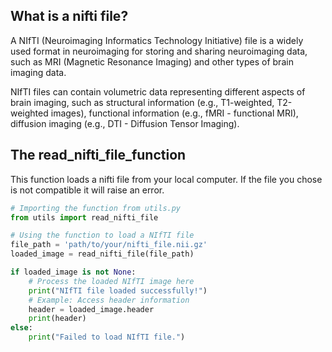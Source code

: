 ## What is a nifti file?
A NIfTI (Neuroimaging Informatics Technology Initiative) file is a widely used format in neuroimaging for storing and sharing neuroimaging data, such as MRI (Magnetic Resonance Imaging) and other types of brain imaging data.

NIfTI files can contain volumetric data representing different aspects of brain imaging, such as structural information (e.g., T1-weighted, T2-weighted images), functional information (e.g., fMRI - functional MRI), diffusion imaging (e.g., DTI - Diffusion Tensor Imaging).

## The read_nifti_file_function

This function loads a nifti file from your local computer. If the file you chose is not compatible it will raise an error. 

```python
# Importing the function from utils.py
from utils import read_nifti_file

# Using the function to load a NIfTI file
file_path = 'path/to/your/nifti_file.nii.gz'
loaded_image = read_nifti_file(file_path)

if loaded_image is not None:
    # Process the loaded NIfTI image here
    print("NIfTI file loaded successfully!")
    # Example: Access header information
    header = loaded_image.header
    print(header)
else:
    print("Failed to load NIfTI file.")
